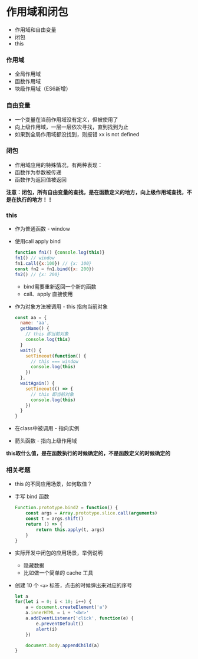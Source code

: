 # 作用域和闭包

- 作用域和自由变量
- 闭包
- this

### 作用域

- 全局作用域
- 函数作用域
- 块级作用域（ES6新增）

### 自由变量

- 一个变量在当前作用域没有定义，但被使用了
- 向上级作用域，一层一层依次寻找，直到找到为止
- 如果到全局作用域都没找到，则报错 xx is not defined

### 闭包

- 作用域应用的特殊情况，有两种表现：
- 函数作为参数被传递
- 函数作为返回值被返回

**注意：闭包，所有自由变量的查找，是在函数定义的地方，向上级作用域查找，不是在执行的地方！！**

### this

- 作为普通函数 - window

- 使用call apply bind

  ```js
  function fn1() {console.log(this)}
  fn1() // window
  fn1.call({x:100}) // {x: 100}
  const fn2 = fn1.bind({x: 200}) 
  fn2() // {x: 200}
  ```

  - bind需要重新返回一个新的函数
  - call、apply 直接使用

- 作为对象方法被调用 - this 指向当前对象

  ```js
  const aa = {
    name: 'aa',
    getName() {
      // this 即当前对象
      console.log(this)
    }
    wait() {
      setTimeout(function() {
        // this === window
        console.log(this)
      })
    },
    waitAgain() {
      setTimeout(() => {
        // this 即当前对象
        console.log(this)
      })
    }
  }
  ```

- 在class中被调用 - 指向实例

- 箭头函数 - 指向上级作用域

**this取什么值，是在函数执行的时候确定的，不是函数定义的时候确定的**

### 相关考题

- this 的不同应用场景，如何取值？

- 手写 bind 函数

  ```js
  Function.prototype.bind2 = function() {
      const args = Array.prototype.slice.call(arguments)
      const t = args.shift()
      return () => {
          return this.apply(t, args)
      }
  }
  ```

- 实际开发中闭包的应用场景，举例说明

  - 隐藏数据
  - 比如做一个简单的 cache 工具

- 创建 10 个 `<a>` 标签，点击的时候弹出来对应的序号

  ```js
  let a
  for(let i = 0; i < 10; i++) {
      a = document.createElement('a')
      a.innerHTML = i + '<br>'
      a.addEventListener('click', function(e) {
          e.preventDefault()
          alert(i)
      })
  
      document.body.appendChild(a)
  }
  ```

